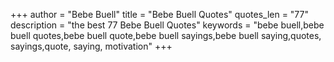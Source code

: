 +++
author = "Bebe Buell"
title = "Bebe Buell Quotes"
quotes_len = "77"
description = "the best 77 Bebe Buell Quotes"
keywords = "bebe buell,bebe buell quotes,bebe buell quote,bebe buell sayings,bebe buell saying,quotes, sayings,quote, saying, motivation"
+++
